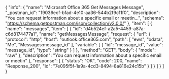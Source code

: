 {
  "info": {
    "name": "Microsoft Office 365 Get Messages Message",
    "_postman_id": "19036ecf-bfad-4e10-aa36-544b2f9c11f0",
    "description": "You can request information about a specific email or meetin...",
    "schema": "https://schema.getpostman.com/json/collection/v2.0.0/"
  },
  "item": [
    {
      "name": "messages",
      "item": [
        {
          "id": "d4b524ef-a2a5-4459-a87a-c6d8174477a1",
          "name": "getMessagesMessage",
          "request": {
            "url": {
              "protocol": "http",
              "host": "outlook.office365.com",
              "path": [
                "ews",
                "odata",
                "Me",
                "Messages:message_id"
              ],
              "variable": [
                {
                  "id": "message_id",
                  "value": "message_id",
                  "type": "string"
                }
              ]
            },
            "method": "GET",
            "body": {
              "mode": "raw"
            },
            "description": "You can request information about a specific email or meetin"
          },
          "response": [
            {
              "status": "OK",
              "code": 200,
              "name": "Response_200",
              "id": "7e095f5f-1a9a-4cd3-8494-8a816e24c15b"
            }
          ]
        }
      ]
    }
  ]
}